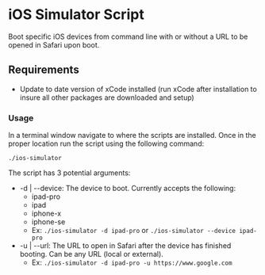 # iOS Simulator Script

Boot specific iOS devices from command line with or without a URL to be opened in Safari upon boot.

## Requirements

* Update to date version of xCode installed (run xCode after installation to insure all other packages are downloaded and setup)

### Usage
In a terminal window navigate to where the scripts are installed. Once in the proper location run the script using the following command:

`./ios-simulator`

The script has 3 potential arguments:

* -d | --device: The device to boot. Currently accepts the following:
  - ipad-pro
  - ipad
  - iphone-x
  - iphone-se
  - Ex: `./ios-simulator -d ipad-pro` or `./ios-simulator --device ipad-pro`
* -u | --url: The URL to open in Safari after the device has finished booting. Can be any URL (local or external).
    - Ex: `./ios-simulator -d ipad-pro -u https://www.google.com`
